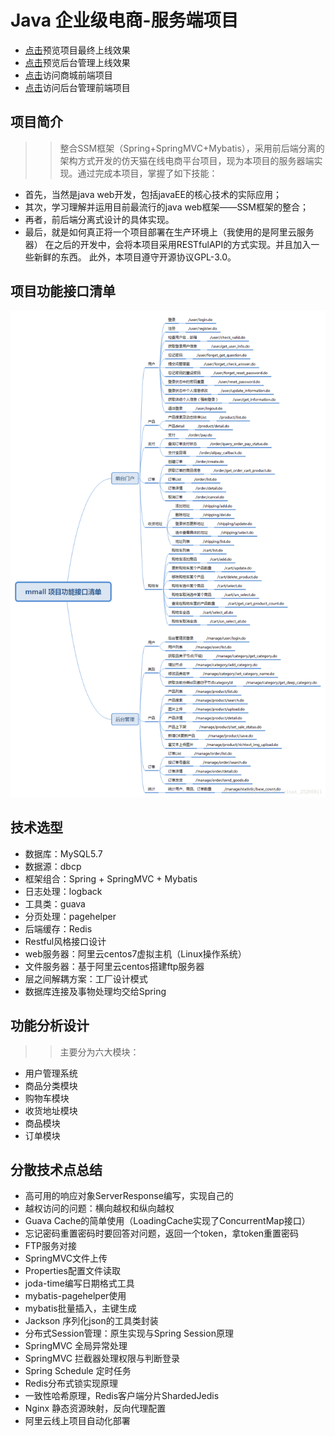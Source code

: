 Java 企业级电商-服务端项目
=====================
* [点击](http://ubaby.rzhang.xin)预览项目最终上线效果
* [点击](http://admin.ubaby.rzhang.xin)预览后台管理上线效果
* [点击](http://github.com/albertrui/ubaby-fe)访问商城前端项目
* [点击](http://github.com/albertrui/admin-fe)访问后台管理前端项目
## 项目简介
  >> 整合SSM框架（Spring+SpringMVC+Mybatis），采用前后端分离的架构方式开发的仿天猫在线电商平台项目，现为本项目的服务器端实现。通过完成本项目，掌握了如下技能：
* 首先，当然是java web开发，包括javaEE的核心技术的实际应用；
* 其次，学习理解并运用目前最流行的java web框架——SSM框架的整合；
* 再者，前后端分离式设计的具体实现。
* 最后，就是如何真正将一个项目部署在生产环境上（我使用的是阿里云服务器） 在之后的开发中，会将本项目采用RESTfulAPI的方式实现。并且加入一些新鲜的东西。 此外，本项目遵守开源协议GPL-3.0。
## 项目功能接口清单
![项目功能接口清单](/src/main/resources/img/img1.png)
## 技术选型
* 数据库：MySQL5.7
* 数据源：dbcp
* 框架组合：Spring + SpringMVC + Mybatis
* 日志处理：logback
* 工具类：guava
* 分页处理：pagehelper
* 后端缓存：Redis
* Restful风格接口设计
* web服务器：阿里云centos7虚拟主机（Linux操作系统）
* 文件服务器：基于阿里云centos搭建ftp服务器
* 层之间解耦方案：工厂设计模式
* 数据库连接及事物处理均交给Spring
## 功能分析设计
>>主要分为六大模块：
* 用户管理系统
* 商品分类模块
* 购物车模块
* 收货地址模块
* 商品模块
* 订单模块
## 分散技术点总结
* 高可用的响应对象ServerResponse编写，实现自己的
* 越权访问的问题：横向越权和纵向越权
* Guava Cache的简单使用（LoadingCache实现了ConcurrentMap接口）
* 忘记密码重置密码时要回答对问题，返回一个token，拿token重置密码
* FTP服务对接
* SpringMVC文件上传
* Properties配置文件读取
* joda-time编写日期格式工具
* mybatis-pagehelper使用
* mybatis批量插入，主键生成
* Jackson 序列化json的工具类封装
* 分布式Session管理：原生实现与Spring Session原理
* SpringMVC 全局异常处理
* SpringMVC 拦截器处理权限与判断登录
* Spring Schedule 定时任务
* Redis分布式锁实现原理
* 一致性哈希原理，Redis客户端分片ShardedJedis
* Nginx 静态资源映射，反向代理配置
* 阿里云线上项目自动化部署
